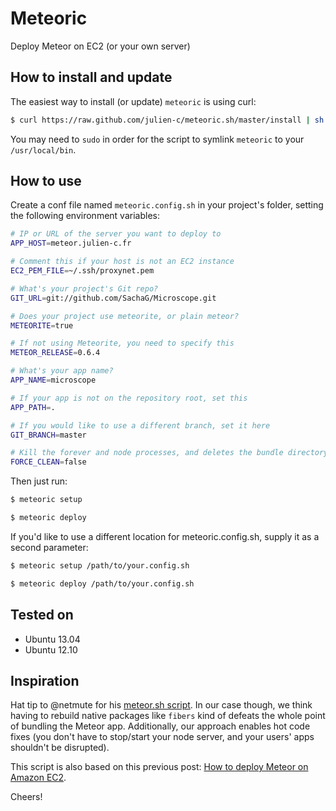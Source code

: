 # Meteoric

Deploy Meteor on EC2 (or your own server)

## How to install and update

The easiest way to install (or update) `meteoric` is using curl:

```bash
$ curl https://raw.github.com/julien-c/meteoric.sh/master/install | sh
```

You may need to `sudo` in order for the script to symlink `meteoric` to your `/usr/local/bin`.

## How to use

Create a conf file named `meteoric.config.sh` in your project's folder, setting the following environment variables:

```bash
# IP or URL of the server you want to deploy to
APP_HOST=meteor.julien-c.fr

# Comment this if your host is not an EC2 instance
EC2_PEM_FILE=~/.ssh/proxynet.pem

# What's your project's Git repo?
GIT_URL=git://github.com/SachaG/Microscope.git

# Does your project use meteorite, or plain meteor?
METEORITE=true

# If not using Meteorite, you need to specify this
METEOR_RELEASE=0.6.4

# What's your app name?
APP_NAME=microscope

# If your app is not on the repository root, set this
APP_PATH=.

# If you would like to use a different branch, set it here
GIT_BRANCH=master

# Kill the forever and node processes, and deletes the bundle directory prior to deploying
FORCE_CLEAN=false
```

Then just run:

```bash
$ meteoric setup

$ meteoric deploy
```

If you'd like to use a different location for meteoric.config.sh, supply it as a second parameter:

```bash
$ meteoric setup /path/to/your.config.sh

$ meteoric deploy /path/to/your.config.sh
```


## Tested on

- Ubuntu 13.04
- Ubuntu 12.10

## Inspiration

Hat tip to @netmute for his [meteor.sh script](https://github.com/netmute/meteor.sh). In our case though, we think having to rebuild native packages like `fibers` kind of defeats the whole point of bundling the Meteor app. Additionally, our approach enables hot code fixes (you don't have to stop/start your node server, and your users' apps shouldn't be disrupted).

This script is also based on this previous post: [How to deploy Meteor on Amazon EC2](http://julien-c.fr/2012/10/meteor-amazon-ec2/).

Cheers!
